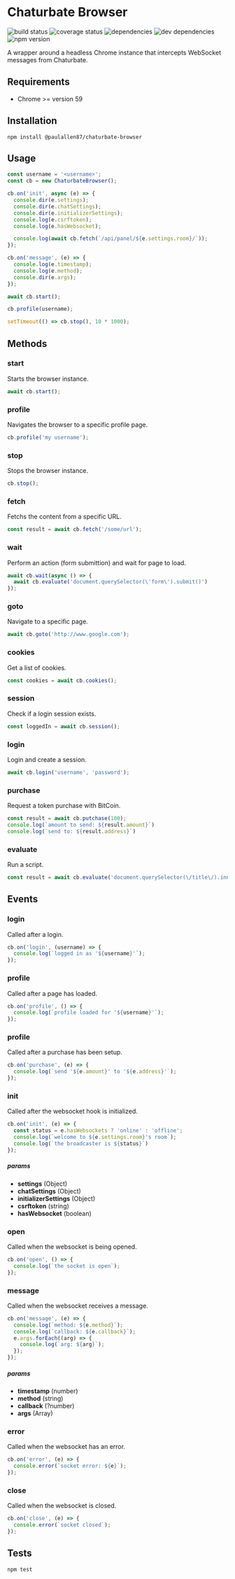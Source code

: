 Chaturbate Browser
=========

![build status](https://travis-ci.org/paulallen87/chaturbate-browser.svg?branch=master)
![coverage status](https://coveralls.io/repos/github/paulallen87/chaturbate-browser/badge.svg?branch=master)
![dependencies](https://img.shields.io/david/paulallen87/chaturbate-browser.svg)
![dev dependencies](https://img.shields.io/david/dev/paulallen87/chaturbate-browser.svg)
![npm version](https://img.shields.io/npm/v/@paulallen87/chaturbate-browser.svg)

A wrapper around a headless Chrome instance that intercepts WebSocket messages from Chaturbate.

## Requirements

* Chrome >= version 59

## Installation

```shell
npm install @paulallen87/chaturbate-browser
```

## Usage

```javascript
const username = '<username>';
const cb = new ChaturbateBrowser();

cb.on('init', async (e) => {
  console.dir(e.settings);
  console.dir(e.chatSettings);
  console.dir(e.initializerSettings);
  console.log(e.csrftoken);
  console.log(e.hasWebsocket);

  console.log(await cb.fetch(`/api/panel/${e.settings.room}/`));
});

cb.on('message', (e) => {
  console.log(e.timestamp);
  console.log(e.method);
  console.dir(e.args);
});

await cb.start();

cb.profile(username);

setTimeout(() => cb.stop(), 10 * 1000);
```

## Methods

  ### **start**
  Starts the browser instance.

  ```javascript
  await cb.start();
  ```

  ### **profile**
  Navigates the browser to a specific profile page.

  ```javascript
  cb.profile('my username');
  ```

  ### **stop**
  Stops the browser instance.

  ```javascript
  cb.stop();
  ```

  ### **fetch**
  Fetchs the content from a specific URL.

  ```javascript
  const result = await cb.fetch('/some/url');
  ```

  ### **wait**
  Perform an action (form submittion) and wait for page to load.

  ```javascript
  await cb.wait(async () => {
    await cb.evaluate('document.querySelector(\'form\').submit()')
  });
  ```
  
  ### **goto**
  Navigate to a specific page.

  ```javascript
  await cb.goto('http://www.google.com');
  ```

  ### **cookies**
  Get a list of cookies.

  ```javascript
  const cookies = await cb.cookies();
  ```

  ### **session**
  Check if a login session exists.

  ```javascript
  const loggedIn = await cb.session();
  ```

  ### **login**
  Login and create a session.

  ```javascript
  await cb.login('username', 'password');
  ```

  ### **purchase**
  Request a token purchase with BitCoin.

  ```javascript
  const result = await cb.putchase(100);
  console.log(`amount to send: ${result.amount}`)
  console.log(`send to: ${result.address}`)
  ```

  ### **evaluate**
  Run a script.

  ```javascript
  const result = await cb.evaluate('document.querySelector(\/title\/).innerText');
  ```

## Events

  ### **login**
  Called after a login.

  ```javascript
  cb.on('login', (username) => {
    console.log(`logged in as '${username}'`);
  });
  ```

  ### **profile**
  Called after a page has loaded.

  ```javascript
  cb.on('profile', () => {
    console.log(`profile loaded for '${username}'`);
  });
  ```

  ### **profile**
  Called after a purchase has been setup.

  ```javascript
  cb.on('purchase', (e) => {
    console.log(`send '${e.amount}' to '${e.address}'`);
  });
  ```

  ### **init**
  Called after the websocket hook is initialized.

  ```javascript
  cb.on('init', (e) => {
    const status = e.hasWebsockets ? 'online' : 'offline';
    console.log(`welcome to ${e.settings.room}'s room`);
    console.log(`the broadcaster is ${status}`)
  });
  ```

  ##### params
  * **settings** (Object)
  * **chatSettings** (Object)
  * **initializerSettings** (Object)
  * **csrftoken** (string)
  * **hasWebsocket** (boolean)

  ### **open**
  Called when the websocket is being opened.

  ```javascript
  cb.on('open', () => {
    console.log(`the socket is open`);
  });
  ```

  ### **message**
  Called when the websocket receives a message.

  ```javascript
  cb.on('message', (e) => {
    console.log(`method: ${e.method}`);
    console.log(`callback: ${e.callback}`);
    e.args.forEach((arg) => {
      console.log(`arg: ${arg}`);
    });
  });
  ```

  ##### params
  * **timestamp** (number)
  * **method** (string)
  * **callback** (?number)
  * **args** (Array)

  ### **error**
  Called when the websocket has an error.

  ```javascript
  cb.on('error', (e) => {
    console.error(`socket error: ${e}`);
  });
  ```

  ### **close**
  Called when the websocket is closed.

  ```javascript
  cb.on('close', (e) => {
    console.error(`socket closed`);
  });
  ```

## Tests

```shell
npm test
```